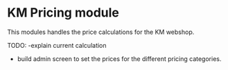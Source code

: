 # KM Pricing module

This modules handles the price calculations for the KM webshop.

TODO: 
-explain current calculation
- build admin screen to set the prices for the different pricing categories.
